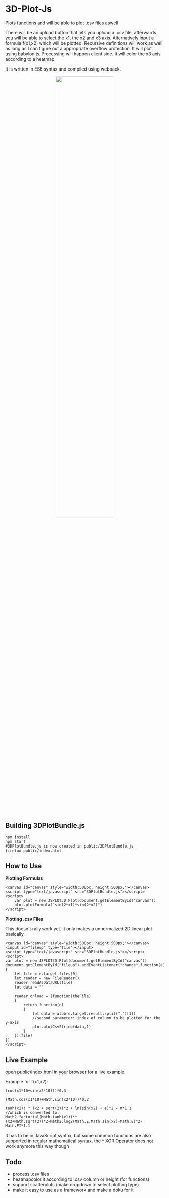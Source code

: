 # 3D-Plot-Js

Plots functions and will be able to plot .csv files aswell

There will be an upload button that lets you upload a .csv file, afterwards you will be able to select the x1, the x2 and x3 axis. Alternatively input a formula f(x1,x2) which will be plotted. Recursive definitions will work as well as long as I can figure out a appropriate overflow protection. It will plot using babylon.js. Processing will happen client side. It will color the x3 axis according to a heatmap.

It is written in ES6 syntax and compiled using webpack.

<p align="center">
  <img width="60%" src="https://raw.githubusercontent.com/sezanzeb/3D-Plot-Js/master/screenshot.png"/>
</p>


## Building 3DPlotBundle.js

    npm install
    npm start
    #3DPlotBundle.js is now created in public/3DPlotBundle.js
    firefox public/index.html


## How to Use

**Plotting Formulas**

    <canvas id="canvas" style="width:500px; height:500px;"></canvas>
    <script type="text/javascript" src="3DPlotBundle.js"></script>
    <script>
        var plot = new JSPLOT3D.Plot(document.getElementById("canvas"))
        plot.plotFormula("sin(2*x1)*sin(2*x2)")
    </script>

**Plotting .csv Files**

This doesn't rally work yet. It only makes a unnormalized 2D linear plot basically.

    <canvas id="canvas" style="width:500px; height:500px;"></canvas>
    <input id="fileup" type="file"></input>
    <script type="text/javascript" src="3DPlotBundle.js"></script>
    <script>
    var plot = new JSPLOT3D.Plot(document.getElementById("canvas"))
    document.getElementById("fileup").addEventListener("change",function(e)
    {
        let file = e.target.files[0]
        let reader = new FileReader()
        reader.readAsDataURL(file)
        let data = ""

        reader.onload = (function(theFile)
        {
            return function(e)
            {
                let data = atob(e.target.result.split(",")[1])
                //second parameter: index of column to be plotted for the y-axis
                plot.plotCsvString(data,1)
            }
        })(file)
    })
    </script>


## Live Example

open public/index.html in your browser for a live example.

Example for f(x1,x2):

    (cos(x1*10+sin(x2*10)))*0.3

    (Math.cos(x1*10)+Math.sin(x2*10))*0.2

    tanh(x1)! ^ (x2 + sqrt(2))*2 + ln(sin(x2) + e)*2 - π*1.1
    //which is converted to:
    Math2.factorial(Math.tanh(x1))**(x2+Math.sqrt(2))*2+Math2.log2(Math.E,Math.sin(x2)+Math.E)*2-Math.PI*1.1

It has to be in JavaScript syntax, but some common functions are also supported in regular mathematical syntax. the ^ XOR Operator does not work anymore this way though


## Todo

- process .csv files
- heatmapcolor it according to .csv column or height (for functions)
- support scatterplots (make dropdown to select plotting type)
- make it easy to use as a framework and make a doku for it
